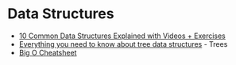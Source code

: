 # Data Structures

- [10 Common Data Structures Explained with Videos + Exercises](https://medium.freecodecamp.org/10-common-data-structures-explained-with-videos-exercises-aaff6c06fb2b)
- [Everything you need to know about tree data structures](https://medium.freecodecamp.org/all-you-need-to-know-about-tree-data-structures-bceacb85490c) - Trees
- [Big O Cheatsheet](http://bigocheatsheet.com/)
